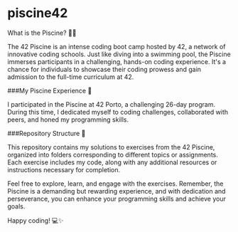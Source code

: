 # piscine42

What is the Piscine? 🏊‍♂️

The 42 Piscine is an intense coding boot camp hosted by 42, a network of innovative coding schools. Just like diving into a swimming pool, the Piscine immerses participants in a challenging, hands-on coding experience. It's a chance for individuals to showcase their coding prowess and gain admission to the full-time curriculum at 42.


###My Piscine Experience 🎉

I participated in the Piscine at 42 Porto, a challenging 26-day program. During this time, I dedicated myself to coding challenges, collaborated with peers, and honed my programming skills.

###Repository Structure 📂

This repository contains my solutions to exercises from the 42 Piscine, organized into folders corresponding to different topics or assignments. Each exercise includes my code, along with any additional resources or instructions necessary for completion.

Feel free to explore, learn, and engage with the exercises. Remember, the Piscine is a demanding but rewarding experience, and with dedication and perseverance, you can enhance your programming skills and achieve your goals.

Happy coding! 💻✨
